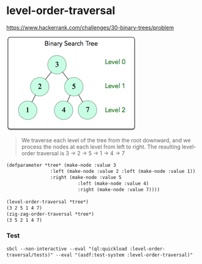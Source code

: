 # level-order-traversal


https://www.hackerrank.com/challenges/30-binary-trees/problem

![Alt text](./bst.png?raw=true "Binary search tree")

> We traverse each level of the tree from the root downward, and we process the nodes at each level from left to right.
> The resulting level-order traversal is 3 → 2 → 5 → 1 → 4 → 7

```
(defparameter *tree* (make-node :value 3
				:left (make-node :value 2 :left (make-node :value 1))
				:right (make-node :value 5
						  :left (make-node :value 4)
						  :right (make-node :value 7))))

(level-order-traversal *tree*)
(3 2 5 1 4 7)
(zig-zag-order-traversal *tree*)
(3 5 2 1 4 7)
```
### Test

    sbcl --non-interactive --eval "(ql:quickload :level-order-traversal/tests)" --eval "(asdf:test-system :level-order-traversal)"
